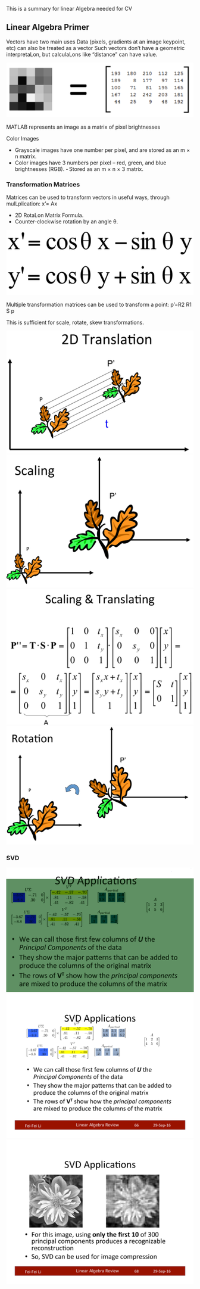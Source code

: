 This is a summary for linear Algebra needed for CV

## Linear Algebra Primer

Vectors have two main uses
Data (pixels, gradients at an image keypoint, etc) can also be treated as a vector  Such vectors don’t  have a geometric interpretaLon, but calculaLons like 
“distance” can  have value.

![img](https://github.com/mmjazzar/deep_learning/blob/master/1.jpg)

MATLAB represents an image as a matrix of pixel brightnesses

Color Images 
 - Grayscale images have one number per pixel, and are stored as an m × n matrix. 
 - Color images have 3 numbers per pixel – red, green, and blue brightnesses (RGB).
 - Stored as an m × n × 3 matrix.
 
### Transformation Matrices

Matrices can be used to transform vectors in useful ways, through mulLplication: x’= Ax

- 2D RotaLon Matrix Formula.
- Counter-clockwise rotation by an angle θ.

![img](https://github.com/mmjazzar/deep_learning/blob/master/2.jpg)

Multiple transformation matrices can be used to transform a point: 
p’=R2 R1 S p

This is sufficient for scale, rotate, skew transformations.

![img](https://github.com/mmjazzar/deep_learning/blob/master/3.jpg)
![img](https://github.com/mmjazzar/deep_learning/blob/master/4.jpg)
![img](https://github.com/mmjazzar/deep_learning/blob/master/5.jpg)
![img](https://github.com/mmjazzar/deep_learning/blob/master/6.jpg)


### SVD
![img](https://github.com/mmjazzar/deep_learning/blob/master/8.jpg)
![img](https://github.com/mmjazzar/deep_learning/blob/master/9.jpg)
![img](https://github.com/mmjazzar/deep_learning/blob/master/10.jpg)


